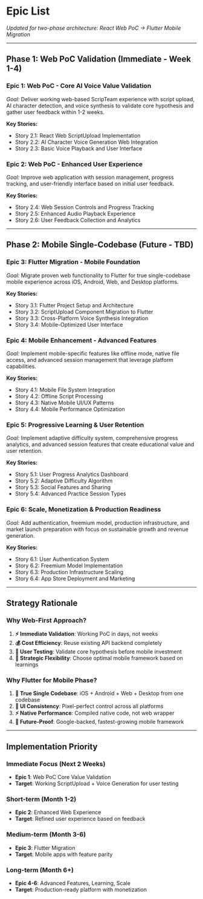 # Epic List

*Updated for two-phase architecture: React Web PoC → Flutter Mobile Migration*

---

## Phase 1: Web PoC Validation (Immediate - Week 1-4)

### Epic 1: Web PoC - Core AI Voice Value Validation
*Goal:* Deliver working web-based ScripTeam experience with script upload, AI character detection, and voice synthesis to validate core hypothesis and gather user feedback within 1-2 weeks.

**Key Stories:**
- Story 2.1: React Web ScriptUpload Implementation
- Story 2.2: AI Character Voice Generation Web Integration
- Story 2.3: Basic Voice Playback and User Interface

### Epic 2: Web PoC - Enhanced User Experience
*Goal:* Improve web application with session management, progress tracking, and user-friendly interface based on initial user feedback.

**Key Stories:**
- Story 2.4: Web Session Controls and Progress Tracking
- Story 2.5: Enhanced Audio Playback Experience
- Story 2.6: User Feedback Collection and Analytics

---

## Phase 2: Mobile Single-Codebase (Future - TBD)

### Epic 3: Flutter Migration - Mobile Foundation
*Goal:* Migrate proven web functionality to Flutter for true single-codebase mobile experience across iOS, Android, Web, and Desktop platforms.

**Key Stories:**
- Story 3.1: Flutter Project Setup and Architecture
- Story 3.2: ScriptUpload Component Migration to Flutter
- Story 3.3: Cross-Platform Voice Synthesis Integration
- Story 3.4: Mobile-Optimized User Interface

### Epic 4: Mobile Enhancement - Advanced Features
*Goal:* Implement mobile-specific features like offline mode, native file access, and advanced session management that leverage platform capabilities.

**Key Stories:**
- Story 4.1: Mobile File System Integration
- Story 4.2: Offline Script Processing
- Story 4.3: Native Mobile UI/UX Patterns
- Story 4.4: Mobile Performance Optimization

### Epic 5: Progressive Learning & User Retention
*Goal:* Implement adaptive difficulty system, comprehensive progress analytics, and advanced session features that create educational value and user retention.

**Key Stories:**
- Story 5.1: User Progress Analytics Dashboard
- Story 5.2: Adaptive Difficulty Algorithm
- Story 5.3: Social Features and Sharing
- Story 5.4: Advanced Practice Session Types

### Epic 6: Scale, Monetization & Production Readiness
*Goal:* Add authentication, freemium model, production infrastructure, and market launch preparation with focus on sustainable growth and revenue generation.

**Key Stories:**
- Story 6.1: User Authentication System
- Story 6.2: Freemium Model Implementation
- Story 6.3: Production Infrastructure Scaling
- Story 6.4: App Store Deployment and Marketing

---

## Strategy Rationale

### Why Web-First Approach?
1. **⚡ Immediate Validation**: Working PoC in days, not weeks
2. **💰 Cost Efficiency**: Reuse existing API backend completely
3. **🧪 User Testing**: Validate core hypothesis before mobile investment
4. **🔄 Strategic Flexibility**: Choose optimal mobile framework based on learnings

### Why Flutter for Mobile Phase?
1. **📱 True Single Codebase**: iOS + Android + Web + Desktop from one codebase
2. **🎨 UI Consistency**: Pixel-perfect control across all platforms
3. **⚡ Native Performance**: Compiled native code, not web wrapper
4. **🔮 Future-Proof**: Google-backed, fastest-growing mobile framework

---

## Implementation Priority

### Immediate Focus (Next 2 Weeks)
- **Epic 1**: Web PoC Core Value Validation
- **Target**: Working ScriptUpload + Voice Generation for user testing

### Short-term (Month 1-2)
- **Epic 2**: Enhanced Web Experience
- **Target**: Refined user experience based on feedback

### Medium-term (Month 3-6)
- **Epic 3**: Flutter Migration
- **Target**: Mobile apps with feature parity

### Long-term (Month 6+)
- **Epic 4-6**: Advanced Features, Learning, Scale
- **Target**: Production-ready platform with monetization
